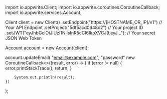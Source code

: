 import io.appwrite.Client;
import io.appwrite.coroutines.CoroutineCallback;
import io.appwrite.services.Account;

Client client = new Client()
    .setEndpoint("https://[HOSTNAME_OR_IP]/v1") // Your API Endpoint
    .setProject("5df5acd0d48c2") // Your project ID
    .setJWT("eyJhbGciOiJIUzI1NiIsInR5cCI6IkpXVCJ9.eyJ..."); // Your secret JSON Web Token

Account account = new Account(client);

account.updateEmail(
    "email@example.com",
    "password"
    new CoroutineCallback<>((result, error) -> {
        if (error != null) {
            error.printStackTrace();
            return;
        }

        System.out.println(result);
    })
);
